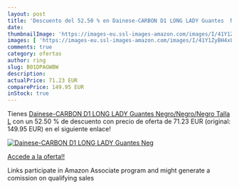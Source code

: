 ```yaml
---
layout: post
title: 'Descuento del 52.50 % en Dainese-CARBON D1 LONG LADY Guantes  Neg'
date: 
thumbnailImage: 'https://images-eu.ssl-images-amazon.com/images/I/41Y1ZyBH4xL._SL200_.jpg'
images: [ 'https://images-eu.ssl-images-amazon.com/images/I/41Y1ZyBH4xL._SL200_.jpg' ]
comments: true
category: ofertas
author: ring
slug: B01DPAGWBW
description:
actualPrice: 71.23 EUR
comparePrice: 149.95 EUR
inStock: true
---
```


Tienes [Dainese-CARBON D1 LONG LADY Guantes  Negro/Negro/Negro  Talla L](https://www.amazon.es/dp/B01DPAGWBW/?tag=tolees-21) con un 52.50 % de descuento con precio de oferta de 71.23 EUR (original: 149.95 EUR) en el siguiente enlace!

[![Dainese-CARBON D1 LONG LADY Guantes  Neg](https://images-eu.ssl-images-amazon.com/images/I/41Y1ZyBH4xL._SL200_.jpg)](https://www.amazon.es/dp/B01DPAGWBW/?tag=tolees-21)

[Accede a la oferta!!](https://www.amazon.es/dp/B01DPAGWBW/?tag=tolees-21)

Links participate in Amazon Associate program and might generate a comission on qualifying sales


